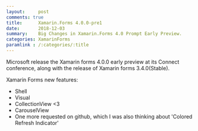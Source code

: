 ```yaml
---
layout:     post
comments: true
title:      Xamarin.Forms 4.0.0-pre1
date:       2018-12-03
summary:    Big Changes in Xamarin.Forms 4.0 Prompt Early Preview.
categories: XamarinForms
paramlink : /:categories/:title
---
```


Microsoft release the Xamarin forms 4.0.0 early preview at its Connect conference, along with the release of Xamarin forms 3.4.0(Stable).

Xamarin Forms new features:

* Shell
* Visual 
* CollectionView <3
* CarouselView
* One more requested on github, which I was also thinking about 'Colored Refresh Indicator'
